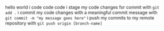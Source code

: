 hello world
i code code code
i stage my code changes for commit with `git add .`
i commit my code changes with a meaningful commit message with `git commit -m "my message goes here"`
i push my commits to my remote repository with `git push origin [branch-name]`
